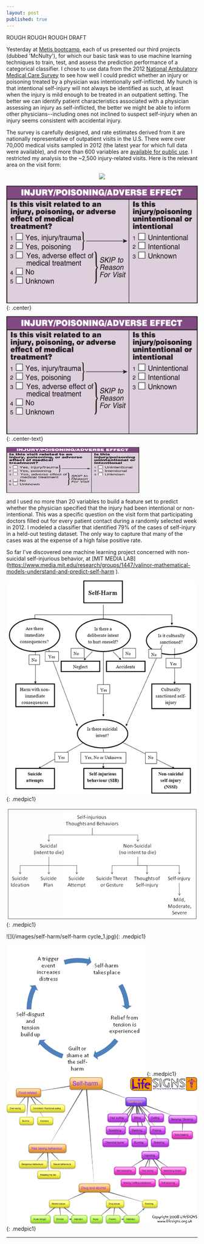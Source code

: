 ```yaml
---
layout: post
published: true
---
```


ROUGH ROUGH ROUGH DRAFT

<style type="text/css">

.box
{
  border-width: 2px;
  border-color: #000000;
  border-style: solid;
  padding:1px;
  margin-left: auto;
  margin-right: auto;
}

.center-text
{
  text-align:center;
  margin-left: auto;
  margin-right: auto;
  width: 200;
}

.smallpic1
{
  height: 20px;
  width: 20px;
  margin-left: auto;
  margin-right: auto;
}

.medpic1
{
  height: 200px;
  margin-left: auto;
  margin-right: auto;
}

.center {
  display: inline-block;
  text-align: center;
  width: 100px;
}

.centerImage
{
text-align:center;
display:block;
}

</style>





Yesterday at [Metis bootcamp](http://www.thisismetis.com/data-science-bootcamps), each of us presented our third projects (dubbed 'McNulty'), for which our basic task was to use machine learning techniques to train, test, and assess the prediction performance of a categorical classifier. I chose to use data from the 2012 [National Ambulatory Medical Care Survey](http://www.cdc.gov/nchs/ahcd/index.htm) to see how well I could predict whether an injury or poisoning treated by a physician was intentionally self-inflicted. My hunch is that intentional self-injury will not always be identified as such, at least when the injury is mild enough to be treated in an outpatient setting. The better we can identify patient characteristics associated with a physician assessing an injury as self-inflicted, the better we might be able to inform other physicians--including ones not inclined to suspect self-injury when an injury seems consistent with accidental injury. 



The survey is carefully designed, and rate estimates derived from it are nationally representative of outpatient visits in the U.S. There were over 70,000 medical visits sampled in 2012 (the latest year for which full data were available), and more than 600 variables are [available for public use](http://www.cdc.gov/nchs/ahcd/ahcd_questionnaires.htm). I restricted my analysis to the ~2,500 injury-related visits. Here is the relevant area on the visit form:


<p style="text-align:center;"><img src="https://github.com/MarcGameroff/MarcGameroff.github.io/tree/master/images/self-harm/injury_question.png"></p>

![](/images/self-harm/injury_question.png){: .center}

![](/images/self-harm/injury_question.png){: .center-text}



<img src="images/self-harm/injury_question.png" class="centerImage" alt="what image shows" height="120" width="350">

and I used no more than 20 variables to build a feature set to predict whether the physician specified that the injury had been intentional or non-intentional. This was a specific question on the visit form that participating doctors filled out for every patient contact during a randomly selected week in 2012.  I modeled a classifier that identified 79% of the cases of self-injury in a held-out testing dataset. The only way to capture that many of the cases was at the expense of a high false positive rate. 

So far I’ve discovered one machine learning project concerned with non-suicidal self-injurious behavior, at [MIT MEDIA LAB] (https://www.media.mit.edu/research/groups/1447/valinor-mathematical-models-understand-and-predict-self-harm
). 


![](/images/self-harm/005008-0216-01-eng_clip_image006.gif){: .medpic1}

![](/images/self-harm/Self-injurious%20throughts%20and%20behaviors%2075.png){: .medpic1}


![](/images/self-harm/self-harm cycle_1.jpg){: .medpic1}

![](/images/self-harm/self_harm.png){: .medpic1}
![](/images/self-harm/self-harm-map.png){: .medpic1}



***








